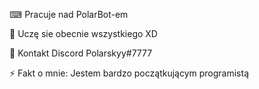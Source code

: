 ⌨ Pracuje nad PolarBot-em

🌴 Uczę sie obecnie wszystkiego XD

📨 Kontakt Discord Polarskyy#7777

⚡ Fakt o mnie: Jestem bardzo początkującym programistą
